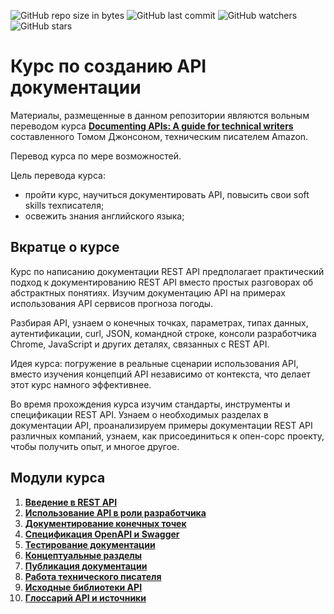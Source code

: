 ![GitHub repo size in bytes](https://img.shields.io/github/repo-size/Starkovden/Documenting_APIs.svg?style=plastic)
![GitHub last commit](https://img.shields.io/github/last-commit/Starkovden/Documenting_APIs.svg?logo=%20)
![GitHub watchers](https://img.shields.io/github/watchers/Starkovden/Documenting_APIs.svg?style=social)
![GitHub stars](https://img.shields.io/github/stars/Starkovden/Documenting_APIs.svg?style=social)

# Курс по созданию API документации

Материалы, размещенные в данном репозитории являются вольным переводом курса [**Documenting APIs: A guide for technical writers**](https://idratherbewriting.com/learnapidoc/)  составленного Томом Джонсоном, техническим писателем Amazon.

Перевод курса по мере возможностей.

Цель перевода курса:

- пройти курс, научиться документировать API, повысить свои soft skills техписателя;
- освежить знания английского языка;

## Вкратце о курсе

Курс по написанию документации REST API предполагает практический подход к документированию REST API вместо простых разговорах об абстрактных понятиях. Изучим документацию API на примерах использования API сервисов прогноза погоды.

Разбирая API, узнаем о конечных точках, параметрах, типах данных, аутентификации, curl, JSON, командной строке, консоли разработчика Chrome, JavaScript и других деталях, связанных с REST API.

Идея курса: погружение в реальные сценарии использования API, вместо изучения концепций API независимо от контекста, что делает этот курс намного эффективнее.

Во время прохождения курса изучим стандарты, инструменты и спецификации REST API. Узнаем о необходимых разделах в документации API, проанализируем примеры документации REST API различных компаний, узнаем, как присоединиться к опен-сорс проекту, чтобы получить опыт, и многое другое.

## Модули курса

1. [**Введение в REST API**](introduction-rest-apis)
2. [**Использование API в роли разработчика**](like-developer)
3. [**Документирование конечных точек**](documenting-api-endpoints)
4. [**Спецификация OpenAPI и Swagger**](https://github.com/Starkovden/Documenting_APIs/tree/master/4.%20OpenAPI%20specification%20and%20Swagger)
5. [**Тестирование документации**](testing-api-doc)
6. [**Концептуальные разделы**](conceptual-topics)
7. [**Публикация документации**](Publishing-doc)
8. [**Работа технического писателя**](/Getting-job)
9. [**Исходные библиотеки API**](/Native-library)
10. [**Глоссарий API и источники**](/glossary-and-resourses)
